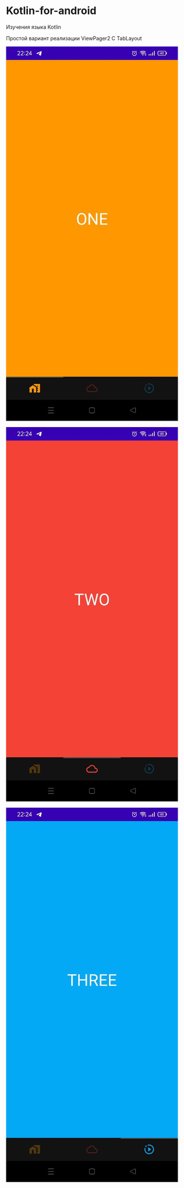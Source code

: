 # Kotlin-for-android
Изучения языка Kotlin

Простой вариант реализации ViewPager2 C TabLayout

![Скриншот приложения](https://github.com/FrikoGad/Kotlin-for-android/raw/Task-5/screenshots/1.jpg)

![Скриншот приложения](https://github.com/FrikoGad/Kotlin-for-android/raw/Task-5/screenshots/2.jpg)

![Скриншот приложения](https://github.com/FrikoGad/Kotlin-for-android/raw/Task-5/screenshots/3.jpg)
